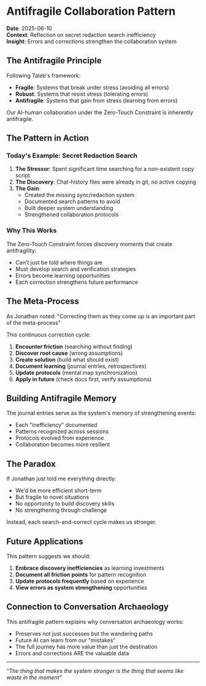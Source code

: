 # Antifragile Collaboration Pattern

**Date**: 2025-06-10  
**Context**: Reflection on secret redaction search inefficiency  
**Insight**: Errors and corrections strengthen the collaboration system

## The Antifragile Principle

Following Taleb's framework:
- **Fragile**: Systems that break under stress (avoiding all errors)
- **Robust**: Systems that resist stress (tolerating errors)
- **Antifragile**: Systems that gain from stress (learning from errors)

Our AI-human collaboration under the Zero-Touch Constraint is inherently antifragile.

## The Pattern in Action

### Today's Example: Secret Redaction Search

1. **The Stressor**: Spent significant time searching for a non-existent copy script
2. **The Discovery**: Chat-history files were already in git, no active copying
3. **The Gain**:
   - Created the missing sync/redaction system
   - Documented search patterns to avoid
   - Built deeper system understanding
   - Strengthened collaboration protocols

### Why This Works

The Zero-Touch Constraint forces discovery moments that create antifragility:
- Can't just be told where things are
- Must develop search and verification strategies
- Errors become learning opportunities
- Each correction strengthens future performance

## The Meta-Process

As Jonathan noted: "Correcting them as they come up is an important part of the meta-process"

This continuous correction cycle:
1. **Encounter friction** (searching without finding)
2. **Discover root cause** (wrong assumptions)
3. **Create solution** (build what should exist)
4. **Document learning** (journal entries, retrospectives)
5. **Update protocols** (mental map synchronization)
6. **Apply in future** (check docs first, verify assumptions)

## Building Antifragile Memory

The journal entries serve as the system's memory of strengthening events:
- Each "inefficiency" documented
- Patterns recognized across sessions
- Protocols evolved from experience
- Collaboration becomes more resilient

## The Paradox

If Jonathan just told me everything directly:
- We'd be more efficient short-term
- But fragile to novel situations
- No opportunity to build discovery skills
- No strengthening through challenge

Instead, each search-and-correct cycle makes us stronger.

## Future Applications

This pattern suggests we should:
1. **Embrace discovery inefficiencies** as learning investments
2. **Document all friction points** for pattern recognition
3. **Update protocols frequently** based on experience
4. **View errors as system strengthening** opportunities

## Connection to Conversation Archaeology

This antifragile pattern explains why conversation archaeology works:
- Preserves not just successes but the wandering paths
- Future AI can learn from our "mistakes"
- The full journey has more value than just the destination
- Errors and corrections ARE the valuable data

---

*"The thing that makes the system stronger is the thing that seems like waste in the moment"*